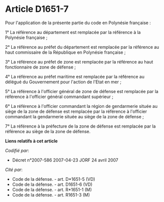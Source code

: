 # Article D1651-7

Pour l'application de la présente partie du code en Polynésie française :

1° La référence au département est remplacée par la référence à la Polynésie française ;

2° La référence au préfet du département est remplacée par la référence au haut commissaire de la République en Polynésie
française ;

3° La référence au préfet de zone est remplacée par la référence au haut fonctionnaire de zone de défense ;

4° La référence au préfet maritime est remplacée par la référence au délégué du Gouvernement pour l'action de l'Etat en mer ;

5° La référence à l'officier général de zone de défense est remplacée par la référence à l'officier général commandant
supérieur ;

6° La référence à l'officier commandant la région de gendarmerie située au siège de la zone de défense est remplacée par la
référence à l'officier commandant la gendarmerie située au siège de la zone de défense ;

7° La référence à la préfecture de la zone de défense est remplacée par la référence au siège de la zone de défense.

**Liens relatifs à cet article**

_Codifié par_:

  - Décret n°2007-586 2007-04-23 JORF 24 avril 2007

_Cité par_:

  - Code de la défense. - art. D*1651-5 (VD)
  - Code de la défense. - art. D1651-6 (VD)
  - Code de la défense. - art. R*1651-1 (M)
  - Code de la défense. - art. R1651-3 (M)
